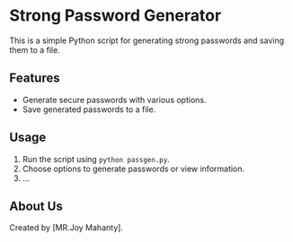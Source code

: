 # Strong Password Generator

This is a simple Python script for generating strong passwords and saving them to a file.

## Features

- Generate secure passwords with various options.
- Save generated passwords to a file.

## Usage

1. Run the script using `python passgen.py`.
2. Choose options to generate passwords or view information.
3. ...

## About Us

Created by [MR.Joy Mahanty].
